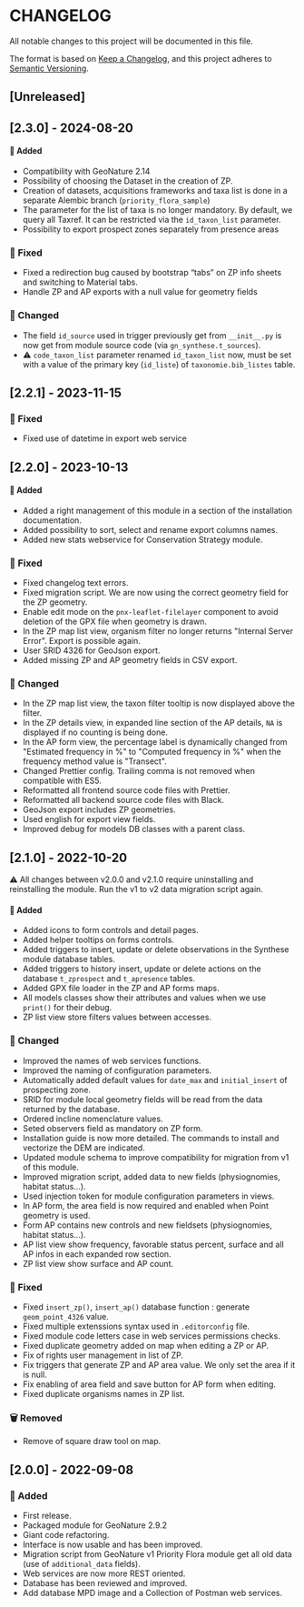 # CHANGELOG

All notable changes to this project will be documented in this file.

The format is based on [Keep a Changelog](https://keepachangelog.com/en/1.1.0/),
and this project adheres to [Semantic Versioning](https://semver.org/spec/v2.0.0.html).

## [Unreleased]

## [2.3.0] - 2024-08-20

#### 🚀 Added

- Compatibility with GeoNature 2.14
- Possibility of choosing the Dataset in the creation of ZP.
- Creation of datasets, acquisitions frameworks and taxa list is done in a separate Alembic branch (`priority_flora_sample`)
- The parameter for the list of taxa is no longer mandatory. By default, we query all Taxref. It can be restricted via the `id_taxon_list` parameter.
- Possibility to export prospect zones separately from presence areas

### 🐛 Fixed

- Fixed a redirection bug caused by bootstrap “tabs” on ZP info sheets and switching to Material tabs.
- Handle ZP and AP exports with a null value for geometry fields

### 🔄 Changed

- The field `id_source` used in trigger previously get from `__init__.py` is now get from module source code (via `gn_synthese.t_sources`).
- ⚠️ `code_taxon_list` parameter renamed `id_taxon_list` now, must be set with a value of the primary key (`id_liste`) of `taxonomie.bib_listes` table.

## [2.2.1] - 2023-11-15

### 🐛 Fixed

- Fixed use of datetime in export web service

## [2.2.0] - 2023-10-13

#### 🚀 Added

- Added a right management of this module in a section of the installation documentation.
- Added possibility to sort, select and rename export columns names.
- Added new stats webservice for Conservation Strategy module.

### 🐛 Fixed

- Fixed changelog text errors.
- Fixed migration script. We are now using the correct geometry field for the ZP geometry.
- Enable edit mode on the `pnx-leaflet-filelayer` component to avoid deletion of the GPX file when geometry is drawn.
- In the ZP map list view, organism filter no longer returns "Internal Server Error". Export is possible again.
- User SRID 4326 for GeoJson export.
- Added missing ZP and AP geometry fields in CSV export.

### 🔄 Changed

- In the ZP map list view, the taxon filter tooltip is now displayed above the filter.
- In the ZP details view, in expanded line section of the AP details, `NA` is displayed if no counting is being done.
- In the AP form view, the percentage label is dynamically changed from "Estimated frequency in %" to "Computed frequency in %" when the frequency method value is "Transect".
- Changed Prettier config. Trailing comma is not removed when compatible with ES5.
- Reformatted all frontend source code files with Prettier.
- Reformatted all backend source code files with Black.
- GeoJson export includes ZP geometries.
- Used english for export view fields.
- Improved debug for models DB classes with a parent class.

## [2.1.0] - 2022-10-20

⚠️ All changes between v2.0.0 and v2.1.0 require uninstalling and reinstalling the module.
Run the v1 to v2 data migration script again.

#### 🚀 Added

- Added icons to form controls and detail pages.
- Added helper tooltips on forms controls.
- Added triggers to insert, update or delete observations in the Synthese module database tables.
- Added triggers to history insert, update or delete actions on the database `t_zprospect` and `t_apresence` tables.
- Added GPX file loader in the ZP and AP forms maps.
- All models classes show their attributes and values when we use `print()` for their debug.
- ZP list view store filters values between accesses.

### 🔄 Changed

- Improved the names of web services functions.
- Improved the naming of configuration parameters.
- Automatically added default values for `date_max` and `initial_insert` of prospecting zone.
- SRID for module local geometry fields will be read from the data returned by the database.
- Ordered incline nomenclature values.
- Seted observers field as mandatory on ZP form.
- Installation guide is now more detailed. The commands to install and vectorize the DEM are indicated.
- Updated module schema to improve compatibility for migration from v1 of this module.
- Improved migration script, added data to new fields (physiognomies, habitat status...).
- Used injection token for module configuration parameters in views.
- In AP form, the area field is now required and enabled when Point geometry is used.
- Form AP contains new controls and new fieldsets (physiognomies, habitat status...).
- AP list view show frequency, favorable status percent, surface and all AP infos in each expanded row section.
- ZP list view show surface and AP count.

### 🐛 Fixed

- Fixed `insert_zp()`, `insert_ap()` database function : generate `geom_point_4326` value.
- Fixed multiple extenssions syntax used in `.editorconfig` file.
- Fixed module code letters case in web services permissions checks.
- Fixed duplicate geometry added on map when editing a ZP or AP.
- Fix of rights user management in list of ZP.
- Fix triggers that generate ZP and AP area value. We only set the area if it is null.
- Fix enabling of area field and save button for AP form when editing.
- Fixed duplicate organisms names in ZP list.

### 🗑 Removed

- Remove of square draw tool on map.

## [2.0.0] - 2022-09-08

### 🚀 Added

- First release.
- Packaged module for GeoNature 2.9.2
- Giant code refactoring.
- Interface is now usable and has been improved.
- Migration script from GeoNature v1 Priority Flora module get all old data (use of `additional_data` fields).
- Web services are now more REST oriented.
- Database has been reviewed and improved.
- Add database MPD image and a Collection of Postman web services.
